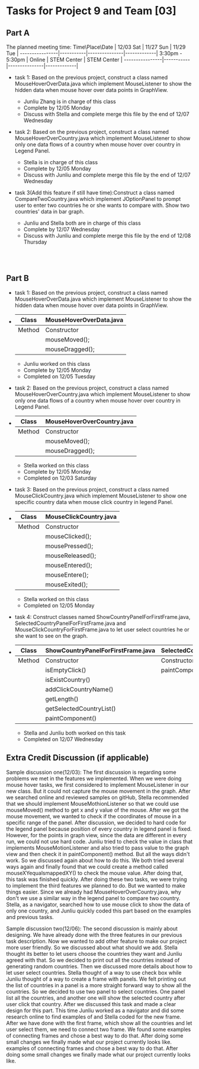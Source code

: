 Tasks for Project 9 and Team [03]
=====================================

Part A
---------

The planned meeting time: 
Time\Place\Date | 12/03 Sat |   11/27 Sun   |  11/29 Tue  | 
----------------|-----------|---------------|-------------|
3:30pm - 5:30pm |  Online   | STEM Center   | STEM Center | 
----------------|-----------|---------------|-------------|

- task 1: Based on the previous project, construct a class named MouseHoverOverData.java which implement MouseListener to show the hidden data when mouse hover over data points in GraphView. 
	- Junliu Zhang is in charge of this class
	- Complete by 12/05 Monday
	- Discuss with Stella and complete merge this file by the end of 12/07 Wednesday

- task 2: Based on the previous project, construct a class named MouseHoverOverCountry.java which implement MouseListener to show only one data flows of a country when mouse hover over country in Legend Panel. 
	- Stella is in charge of this class
	- Complete by 12/05 Monday
	- Discuss with Junliu and complete merge this file by the end of 12/07 Wednesday

- task 3(Add this feature if still have time):Construct a class named CompareTwoCountry.java which implement JOptionPanel to prompt user to enter two countries he or she wants to compare with. Show two countries' data in bar graph. 
	- Junliu and Stella both are in charge of this class
	- Complete by 12/07 Wednesday
	- Discuss with Junliu and complete merge this file by the end of 12/08 Thursday



<br><br>

Part B
---------
- task 1: Based on the previous project, construct a class named MouseHoverOverData.java which implement MouseListener to show the hidden data when mouse hover over data points in GraphView.
-
    Class  | MouseHoverOverData.java
    -------|------------------------
    Method | Constructor
           | mouseMoved();
           | mouseDragged();
	- Junliu worked on this class
	- Complete by 12/05 Monday
	- Completed on 12/05 Tuesday

- task 2: Based on the previous project, construct a class named MouseHoverOverCountry.java which implement MouseListener to show only one data flows of a country when mouse hover over country in Legend Panel.
- 	
	Class  | MouseHoverOverCountry.java
    -------|------------------------
    Method | Constructor
           | mouseMoved();
           | mouseDragged();
	- Stella worked on this class
	- Complete by 12/05 Monday
	- Completed on 12/03 Saturday

- task 3: Based on the previous project, construct a class named MouseClickCountry.java which implement MouseListener to show one specific country data when mouse click country in legend Panel.
-
    Class  | MouseClickCountry.java
    -------|------------------------
    Method | Constructor
           | mouseClicked();
           | mousePressed();
           | mouseReleased();
           | mouseEntered();
           | mouseEntere();
           | mouseExited();
	- Stella worked on this class
	- Completed on 12/05 Monday

- task 4: Construct classes named ShowCountryPanelForFirstFrame.java, SelectedCountryPanelForFirstFrame.java and
MouseClickCountryForFirstFrame.java to let user select countries he or she want to see on the graph.
-
    Class  | ShowCountryPanelForFirstFrame.java | SelectedCountryPanelForFirstFrame.java | MouseClickCountryForFirstFrame
    -------|------------------------------------|----------------------------------------|------------------------------------
    Method | Constructor                        | Constructor                            | Constructor
           | isEmptyClick()                     | paintComponent()                       | mouseClicked()
           | isExistCountry()                   |                                        | mousePressed()
           | addClickCountryName()              |                                        | mouseReleased()
           | getLength()                        |                                        | mouseEntered()
           | getSelectedCountryList()           |                                        | mouseExited()           
           | paintComponent()                   |                                        |
    - Stella and Junliu both worked on this task
    - Completed on 12/07 Wednesday


Extra Credit Discussion (if applicable)
-----------------------

Sample discussion one(12/03):
    The first discussion is regarding some problems we met in the features we implemented. When we were doing mouse 
hover tasks, we first considered to implement MouseListener in our new class. But it could not capture the mouse 
movement in the graph. After we searched online and reviewed samples on gitHub, Stella recommended that we should 
implement MouseMothionListener so that we could use mouseMoved() method to get x and y value of the mouse.
    After we got the mouse movement, we wanted to check if the coordinates of mouse in a specific range of the panel. 
After discussion, we decided to hard code for the legend panel because position of every country in legend panel is 
fixed. However, for the points in graph view, since the data are different in every run, we could not use hard code. 
Junliu tried to check the value in class that implements MouseMotionListener and also tried to pass value to the 
graph view and then check it in paintComponent() method. But all the ways didn't work. So we discussed again about 
how to do this. We both tried several ways again and finally found that we could create a method called 
mouseXYequalsmappedXY() to check the mouse value. After doing that, this task was finished quickly.
    After doing these two tasks, we were trying to implement the third features we planned to do. But we wanted to 
make things easier. Since we already had MouseHoverOverCountry.java, why don't we use a similar way in the legend 
panel to compare two country. Stella, as a navigator, searched how to use mouse click to show the data of only one 
country, and Junliu quickly coded this part based on the examples and previous tasks.

Sample discussion two(12/06):
    The second discussion is mainly about designing. We have already done with the three features in our previous 
task description. Now we wanted to add other feature to make our project more user friendly. So we discussed about 
what should we add. Stella thought its better to let users choose the countries they want and Junliu agreed with that. 
So we decided to print out all the countries instead of generating random countries. Then we discussed more details 
about how to let user select countries. Stella thought of a way to use check box while Junliu thought of a way to 
create a frame with panels. We felt printing out the list of countries in a panel is a more straight forward way to 
show all the countries. So we decided to use two panel to select countries. One panel list all the countries, and 
another one will show the selected country after user click that country.
    After we discussed this task and made a clear design for this part. This time Junliu worked as a navigator and 
did some research online to find examples of and Stella coded for the new frame. After we have done with the 
first frame, which show all the countries and let user select them, we need to connect two frame. We found some 
examples of connecting frames and chose a best way to do that. After doing some small changes we finally made what 
our project currently looks like.
examples of connecting frames and chose a best way to do that. After doing some small changes we finally made what 
our project currently looks like.
